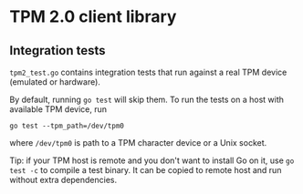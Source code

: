 # TPM 2.0 client library

## Integration tests

`tpm2_test.go` contains integration tests that run against a real TPM device
(emulated or hardware).

By default, running `go test` will skip them. To run the tests on a host with
available TPM device, run

```
go test --tpm_path=/dev/tpm0
```

where `/dev/tpm0` is path to a TPM character device or a Unix socket.

Tip: if your TPM host is remote and you don't want to install Go on it, use `go
test -c` to compile a test binary. It can be copied to remote host and run
without extra dependencies.
